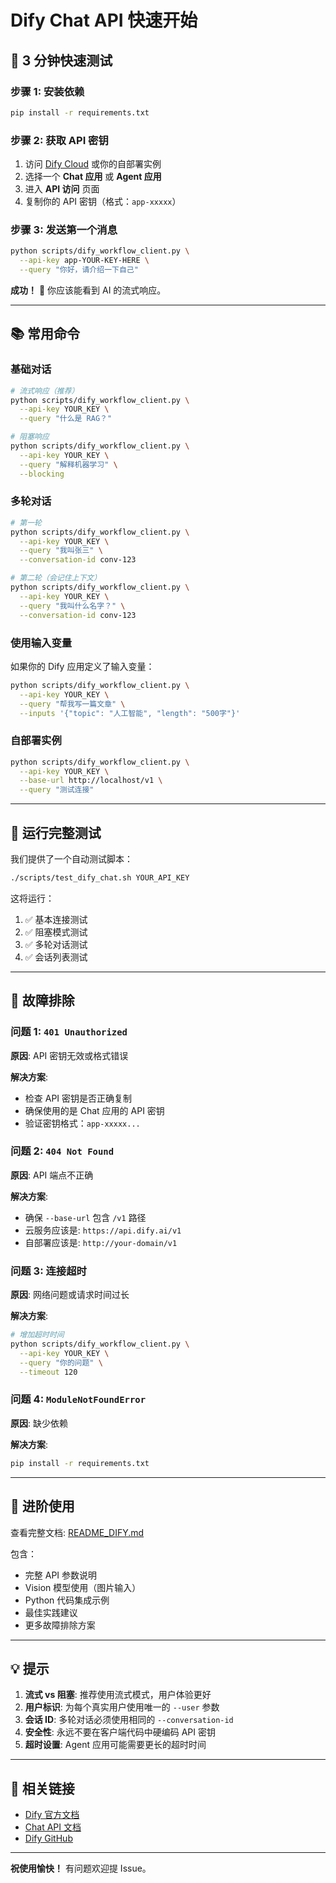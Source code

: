 # Dify Chat API 快速开始

## 🚀 3 分钟快速测试

### 步骤 1: 安装依赖

```bash
pip install -r requirements.txt
```

### 步骤 2: 获取 API 密钥

1. 访问 [Dify Cloud](https://cloud.dify.ai/) 或你的自部署实例
2. 选择一个 **Chat 应用** 或 **Agent 应用**
3. 进入 **API 访问** 页面
4. 复制你的 API 密钥（格式：`app-xxxxx`）

### 步骤 3: 发送第一个消息

```bash
python scripts/dify_workflow_client.py \
  --api-key app-YOUR-KEY-HERE \
  --query "你好，请介绍一下自己"
```

**成功！** 🎉 你应该能看到 AI 的流式响应。

---

## 📚 常用命令

### 基础对话

```bash
# 流式响应（推荐）
python scripts/dify_workflow_client.py \
  --api-key YOUR_KEY \
  --query "什么是 RAG？"

# 阻塞响应
python scripts/dify_workflow_client.py \
  --api-key YOUR_KEY \
  --query "解释机器学习" \
  --blocking
```

### 多轮对话

```bash
# 第一轮
python scripts/dify_workflow_client.py \
  --api-key YOUR_KEY \
  --query "我叫张三" \
  --conversation-id conv-123

# 第二轮（会记住上下文）
python scripts/dify_workflow_client.py \
  --api-key YOUR_KEY \
  --query "我叫什么名字？" \
  --conversation-id conv-123
```

### 使用输入变量

如果你的 Dify 应用定义了输入变量：

```bash
python scripts/dify_workflow_client.py \
  --api-key YOUR_KEY \
  --query "帮我写一篇文章" \
  --inputs '{"topic": "人工智能", "length": "500字"}'
```

### 自部署实例

```bash
python scripts/dify_workflow_client.py \
  --api-key YOUR_KEY \
  --base-url http://localhost/v1 \
  --query "测试连接"
```

---

## 🧪 运行完整测试

我们提供了一个自动测试脚本：

```bash
./scripts/test_dify_chat.sh YOUR_API_KEY
```

这将运行：
1. ✅ 基本连接测试
2. ✅ 阻塞模式测试
3. ✅ 多轮对话测试
4. ✅ 会话列表测试

---

## 🔧 故障排除

### 问题 1: `401 Unauthorized`

**原因**: API 密钥无效或格式错误

**解决方案**:
- 检查 API 密钥是否正确复制
- 确保使用的是 Chat 应用的 API 密钥
- 验证密钥格式：`app-xxxxx...`

### 问题 2: `404 Not Found`

**原因**: API 端点不正确

**解决方案**:
- 确保 `--base-url` 包含 `/v1` 路径
- 云服务应该是: `https://api.dify.ai/v1`
- 自部署应该是: `http://your-domain/v1`

### 问题 3: 连接超时

**原因**: 网络问题或请求时间过长

**解决方案**:
```bash
# 增加超时时间
python scripts/dify_workflow_client.py \
  --api-key YOUR_KEY \
  --query "你的问题" \
  --timeout 120
```

### 问题 4: `ModuleNotFoundError`

**原因**: 缺少依赖

**解决方案**:
```bash
pip install -r requirements.txt
```

---

## 📖 进阶使用

查看完整文档: [README_DIFY.md](./README_DIFY.md)

包含：
- 完整 API 参数说明
- Vision 模型使用（图片输入）
- Python 代码集成示例
- 最佳实践建议
- 更多故障排除方案

---

## 💡 提示

1. **流式 vs 阻塞**: 推荐使用流式模式，用户体验更好
2. **用户标识**: 为每个真实用户使用唯一的 `--user` 参数
3. **会话 ID**: 多轮对话必须使用相同的 `--conversation-id`
4. **安全性**: 永远不要在客户端代码中硬编码 API 密钥
5. **超时设置**: Agent 应用可能需要更长的超时时间

---

## 🔗 相关链接

- [Dify 官方文档](https://docs.dify.ai/)
- [Chat API 文档](https://docs.dify.ai/api-reference/chat/send-chat-message)
- [Dify GitHub](https://github.com/langgenius/dify)

---

**祝使用愉快！** 有问题欢迎提 Issue。
